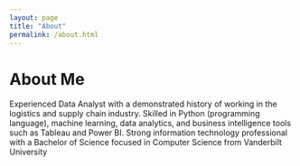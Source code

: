 ```yaml
---
layout: page
title: "About"
permalink: /about.html
---
```


# About Me 

Experienced Data Analyst with a demonstrated history of working in the logistics and supply chain industry. 
Skilled in Python (programming language), machine learning, data analytics, and business intelligence tools such as Tableau and Power BI. 
Strong information technology professional with a Bachelor of Science focused in Computer Science from Vanderbilt University

